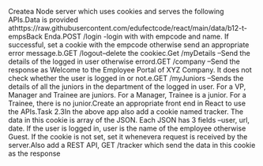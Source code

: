 Createa Node server which uses cookies and serves the following APIs.Data is provided athttps://raw.githubusercontent.com/edufectcode/react/main/data/b12-t-empsBack Enda.POST /login -login with with empcode and name. If successful, set a cookie with the empcode otherwise send an appropriate error message.b.GET /logout–delete the cookiec.Get /myDetails –Send the details of the logged in user otherwise errord.GET /company –Send the response as Welcome to the Employee Portal of XYZ Company. It does not check whether the user is logged in or not.e.GET /myJuniors –Sends the details of all the juniors in the department of the logged in user. For a VP, Manager and Trainee are juniors. For a Manager, Trainee is a junior. For a Trainee, there is no junior.Create an appropriate front end in React to use the APIs.Task 2.3In the above app also add a cookie named tracker. The data in this cookie is array of the JSON. Each JSON has 3 fields –user, url, date. If the user is logged in, user is the name of the employee otherwise Guest. If the cookie is not set, set it whenevera request is received by the server.Also add a REST API, GET /tracker which send the data in this cookie as the response
